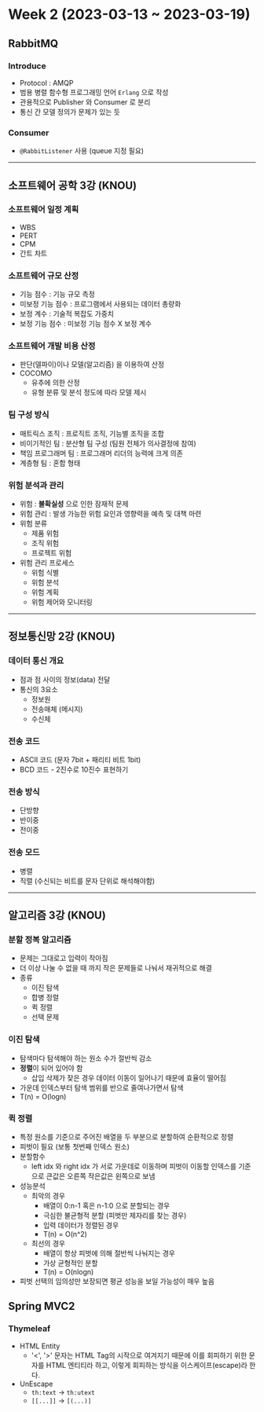 # Week 2 (2023-03-13 ~ 2023-03-19)

## RabbitMQ
### Introduce
- Protocol : AMQP
- 범용 병렬 함수형 프로그래밍 언어 `Erlang` 으로 작성
- 관용적으로 Publisher 와 Consumer 로 분리
- 통신 간 모델 정의가 문제가 있는 듯

### Consumer
- `@RabbitListener` 사용 (queue 지정 필요)

---

## 소프트웨어 공학 3강 (KNOU)
### 소프트웨어 일정 계획
- WBS 
- PERT
- CPM
- 간트 차트

### 소프트웨어 규모 산정
- 기능 점수 : 기능 규모 측정
- 미보정 기능 점수 : 프로그램에서 사용되는 데이터 총량화
- 보정 계수 : 기술적 복잡도 가중치
- 보정 기능 점수 : 미보정 기능 점수 X 보정 계수


### 소프트웨어 개발 비용 산정
- 판단(델파이)이나 모델(알고리즘) 을 이용하여 산정
- COCOMO
    - 유추에 의한 산정
    - 유형 분류 및 분석 정도에 따라 모델 제시

### 팀 구성 방식
- 매트릭스 조직 : 프로직트 조직, 기능별 조직을 조합
- 비이기적인 팀 : 분산형 팀 구성 (팀원 전체가 의사결정에 참여)
- 책임 프로그래머 팀 : 프로그래머 리더의 능력에 크게 의존
- 계층형 팀 : 혼합 형태

### 위험 분석과 관리
- 위험 : **불확실성** 으로 인한 잠재적 문제
- 위험 관리 : 발생 가능한 위험 요인과 영향력을 예측 및 대책 마련
- 위험 분류
    - 제품 위험
    - 조직 위험
    - 프로젝트 위험
- 위험 관리 프로세스
    - 위험 식별
    - 위험 분석
    - 위험 계획
    - 위험 제어와 모니터링

---

## 정보통신망 2강 (KNOU)
### 데이터 통신 개요
- 점과 점 사이의 정보(data) 전달
- 통신의 3요소
    - 정보원
    - 전송매체 (메시지)
    - 수신체

### 전송 코드
- ASCII 코드 (문자 7bit + 패리티 비트 1bit)
- BCD 코드 - 2진수로 10진수 표현하기

### 전송 방식
- 단방향
- 반이중
- 전이중

### 전송 모드
- 병렬
- 직렬 (수신되는 비트를 문자 단위로 해석해야함)

---

## 알고리즘 3강 (KNOU)
### 분할 정복 알고리즘
- 문제는 그대로고 입력이 작아짐
- 더 이상 나눌 수 없을 때 까지 작은 문제들로 나눠서 재귀적으로 해결
- 종류
    - 이진 탐색
    - 합병 정렬
    - 퀵 정렬
    - 선택 문제
### 이진 탐색
- 탐색마다 탐색해야 하는 원소 수가 절반씩 감소
- **정렬**이 되어 있어야 함
    - 삽입 삭제가 잦은 경우 데이터 이동이 일어나기 때문에 효율이 떨어짐
- 가운데 인덱스부터 탐색 범위를 반으로 줄여나가면서 탐색
- T(n) = O(logn)

### 퀵 정렬
- 특정 원소를 기준으로 주어진 배열을 두 부분으로 분할하여 순환적으로 정렬
- 피벗이 필요 (보통 첫번째 인덱스 원소)
- 분할함수
    - left idx 와 right idx 가 서로 가운데로 이동하며 피벗이 이동할 인덱스를 기준으로 큰값은 오른쪽 작은값은 왼쪽으로 보냄
- 성능분석
    - 최악의 경우 
        - 배열이 0:n-1 혹은 n-1:0 으로 분할되는 경우
        - 극심한 불균형적 분할 (피벗만 제자리를 찾는 경우)
        - 입력 데이터가 정렬된 경우
        - T(n) = O(n^2)
    - 최선의 경우
        - 배열이 항상 피벗에 의해 절반씩 나눠지는 경우
        - 가상 균형적인 분할
        - T(n) = O(nlogn)
- 피벗 선택의 임의성만 보장되면 평균 성능을 보일 가능성이 매우 높음

## Spring MVC2
### Thymeleaf
- HTML Entity
    - '<', '>' 문자는 HTML Tag의 시작으로 여겨지기 때문에 이를 회피하기 위한 문자를 HTML 엔티티라 하고, 이렇게 회피하는 방식을 이스케이프(escape)라 한다.
- UnEscape
    - `th:text` -> `th:utext`
    - `[[...]]` -> `[(...)]`